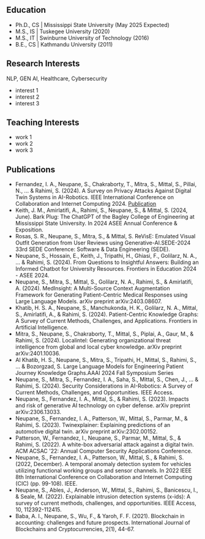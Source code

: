 ## Education
- Ph.D., CS | Mississippi State University (May 2025 Expected)
- M.S., IS  | Tuskegee University (2020)
- M.S., IT  | Swinburne University of Technology (2016)
- B.E., CS  | Kathmandu University (2011)


## Research Interests
NLP, GEN AI, Healthcare, Cybersecurity
- interest 1
- interest 2
- interest 3


## Teaching Interests
- work 1
- work 2
- work 3


## Publications
- Fernandez, I. A., Neupane, S., Chakraborty, T., Mitra, S., Mittal, S., Pillai, N., ... & Rahimi, S. (2024). A Survey on Privacy Attacks Against Digital Twin Systems in AI-Robotics. IEEE International Conference on Collaboration and Internet Computing 2024.
[Publication](https://arxiv.org/pdf/2406.18812)
- Keith, J. M., Amirlatifi, A., Rahimi, S., Neupane, S., & Mittal, S. (2024, June). Bark Plug: The ChatGPT of the Bagley College of Engineering at Mississippi State University. In 2024 ASEE Annual Conference & Exposition.
- Rosas, S. R., Neupane, S., Mitra, S., & Mittal, S. ReVisE: Emulated Visual Outfit Generation from User Reviews using Generative-AI.SEDE-2024 33rd SEDE Conference: Software & Data Engineering (SEDE).
- Neupane, S., Hossain, E., Keith, J., Tripathi, H., Ghiasi, F., Golilarz, N. A., ... & Rahimi, S. (2024). From Questions to Insightful Answers: Building an Informed Chatbot for University Resources. Frontiers in Education 2024 - ASEE 2024.
- Neupane, S., Mitra, S., Mittal, S., Golilarz, N. A., Rahimi, S., & Amirlatifi, A. (2024). MedInsight: A Multi-Source Context Augmentation Framework for Generating Patient-Centric Medical Responses using Large Language Models. arXiv preprint arXiv:2403.08607.
- Khatib, H. S. A., Neupane, S., Manchukonda, H. K., Golilarz, N. A., Mittal, S., Amirlatifi, A., & Rahimi, S. (2024). Patient-Centric Knowledge Graphs: A Survey of Current Methods, Challenges, and Applications. Frontiers in Artificial Intelligence.
- Mitra, S., Neupane, S., Chakraborty, T., Mittal, S., Piplai, A., Gaur, M., & Rahimi, S. (2024). Localintel: Generating organizational threat intelligence from global and local cyber knowledge. arXiv preprint arXiv:2401.10036.
- Al Khatib, H. S., Neupane, S., Mitra, S., Tripathi, H., Mittal, S., Rahimi, S., ... & Bozorgzad, S. Large Language Models for Engineering Patient Journey Knowledge Graphs.AAAI 2024 Fall Symposium Series
- Neupane, S., Mitra, S., Fernandez, I. A., Saha, S., Mittal, S., Chen, J., ... & Rahimi, S. (2024). Security Considerations in AI-Robotics: A Survey of Current Methods, Challenges, and Opportunities. IEEE Access.
- Neupane, S., Fernandez, I. A., Mittal, S., & Rahimi, S. (2023). Impacts and risk of generative AI technology on cyber defense. arXiv preprint arXiv:2306.13033.
- Neupane, S., Fernandez, I. A., Patterson, W., Mittal, S., Parmar, M., & Rahimi, S. (2023). Twinexplainer: Explaining predictions of an automotive digital twin. arXiv preprint arXiv:2302.00152.
- Patterson, W., Fernandez, I., Neupane, S., Parmar, M., Mittal, S., & Rahimi, S. (2022). A white-box adversarial attack against a digital twin. ACM ACSAC '22: Annual Computer Security Applications Conference.
- Neupane, S., Fernandez, I. A., Patterson, W., Mittal, S., & Rahimi, S. (2022, December). A temporal anomaly detection system for vehicles utilizing functional working groups and sensor channels. In 2022 IEEE 8th International Conference on Collaboration and Internet Computing (CIC) (pp. 99-108). IEEE.
- Neupane, S., Ables, J., Anderson, W., Mittal, S., Rahimi, S., Banicescu, I., & Seale, M. (2022). Explainable intrusion detection systems (x-ids): A survey of current methods, challenges, and opportunities. IEEE Access, 10, 112392-112415.
- Baba, A. I., Neupane, S., Wu, F., & Yaroh, F. F. (2021). Blockchain in accounting: challenges and future prospects. International Journal of Blockchains and Cryptocurrencies, 2(1), 44-67.

